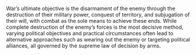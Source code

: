 War’s ultimate objective is the disarmament of the enemy through the destruction of their military power, conquest of territory, and subjugation of their will, with combat as the sole means to achieve these ends. While complete destruction of the enemy’s forces is the most decisive method, varying political objectives and practical circumstances often lead to alternative approaches such as wearing out the enemy or targeting political alliances, all governed by the supreme law of decision by arms.
